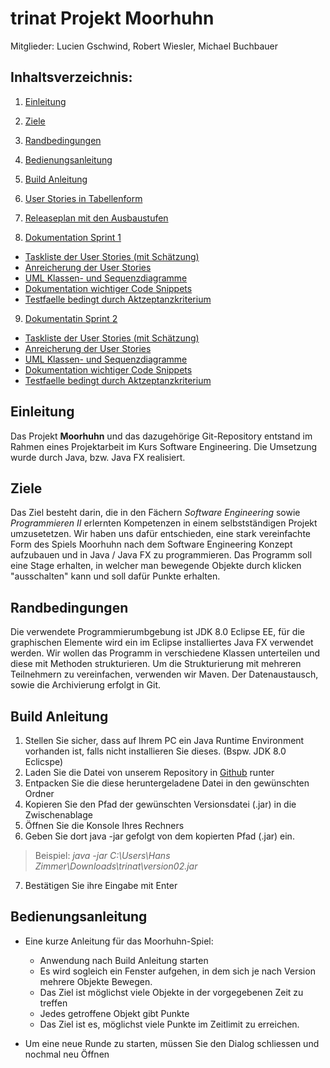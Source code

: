 # trinat Projekt Moorhuhn

Mitglieder: Lucien Gschwind, Robert Wiesler, Michael Buchbauer

## Inhaltsverzeichnis:

1. [Einleitung]()

2. [Ziele]()

3. [Randbedingungen]()

4. [Bedienungsanleitung]()

5. [Build Anleitung]() 

6. [User Stories in Tabellenform]()

7. [Releaseplan mit den Ausbaustufen]()

8. [Dokumentation Sprint 1]()
- [Taskliste der User Stories (mit Schätzung)]()
- [Anreicherung der User Stories]()
- [UML Klassen- und Sequenzdiagramme]()
- [Dokumentation wichtiger Code Snippets]()
- [Testfaelle bedingt durch Aktzeptanzkriterium]()

9. [Dokumentatin Sprint 2]()
- [Taskliste der User Stories (mit Schätzung)]()
- [Anreicherung der User Stories]()
- [UML Klassen- und Sequenzdiagramme]()
- [Dokumentation wichtiger Code Snippets]()
- [Testfaelle bedingt durch Aktzeptanzkriterium]()


## Einleitung
Das Projekt **Moorhuhn** und das dazugehörige Git-Repository entstand im Rahmen eines Projektarbeit im Kurs Software Engineering. Die Umsetzung wurde durch Java, bzw. Java FX realisiert. 

## Ziele
Das Ziel besteht darin, die in den Fächern _Software Engineering_ sowie _Programmieren II_ erlernten Kompetenzen in einem selbstständigen Projekt umzusetetzen. Wir haben uns dafür entschieden, eine stark vereinfachte Form des Spiels Moorhuhn nach dem Software Engineering Konzept aufzubauen und in Java / Java FX zu programmieren.
Das Programm soll eine Stage erhalten, in welcher man bewegende Objekte durch klicken "ausschalten" kann und soll dafür Punkte erhalten.

## Randbedingungen 
Die verwendete Programmierumbgebung ist JDK 8.0 Eclipse EE, für die graphischen Elemente wird ein im Eclipse installiertes Java FX verwendet werden. Wir wollen das Programm in verschiedene Klassen unterteilen und diese mit Methoden strukturieren. Um die Strukturierung mit mehreren Teilnehmern zu vereinfachen, verwenden wir Maven. Der Datenaustausch, sowie die Archivierung erfolgt in Git.

## Build Anleitung
1. Stellen Sie sicher, dass auf Ihrem PC ein Java Runtime Environment vorhanden ist, falls nicht installieren Sie dieses. (Bspw. JDK 8.0 Eclicspe)
2. Laden Sie die Datei von unserem Repository in [Github](https://github.com/wegwerfWindbreaker/trinat/blob/master) runter
3. Entpacken Sie die diese heruntergeladene Datei in den gewünschten Ordner
4. Kopieren Sie den Pfad der gewünschten Versionsdatei (.jar) in die Zwischenablage
5. Öffnen Sie die Konsole Ihres Rechners
6. Geben Sie dort java -jar gefolgt von dem kopierten Pfad (.jar) ein. 
> Beispiel: *java -jar C:\Users\Hans Zimmer\Downloads\trinat\version02.jar*
7. Bestätigen Sie ihre Eingabe mit Enter
         
## Bedienungsanleitung
  * Eine kurze Anleitung für das Moorhuhn-Spiel:

    - Anwendung nach Build Anleitung starten
    - Es wird sogleich ein Fenster aufgehen, in dem sich je nach Version mehrere Objekte Bewegen. 
    - Das Ziel ist möglichst viele Objekte in der vorgegebenen Zeit zu treffen
    - Jedes getroffene Objekt gibt Punkte
    - Das Ziel ist es, möglichst viele Punkte im Zeitlimit zu erreichen.
* Um eine neue Runde zu starten, müssen Sie den Dialog schliessen und nochmal neu Öffnen

